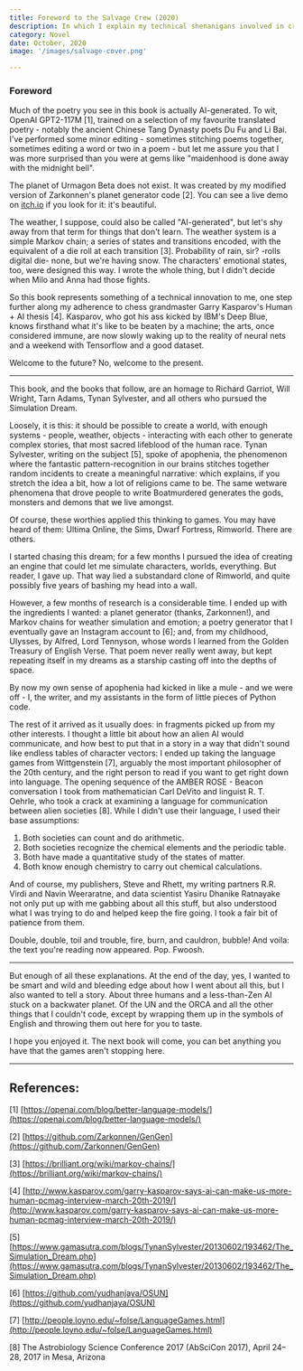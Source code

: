 ```yaml
---
title: Foreword to the Salvage Crew (2020)
description: In which I explain my technical shenanigans involved in creating the Salvage Crew, the how, and the why.
category: Novel
date: October, 2020
image: '/images/salvage-cover.png'

---
```


### Foreword

Much of the poetry you see in this book is actually AI-generated. To wit, OpenAI GPT2-117M [1], trained on a selection of my favourite translated poetry - notably the ancient Chinese Tang Dynasty poets Du Fu and Li Bai. I've performed some minor editing - sometimes stitching poems together, sometimes editing a word or two in a poem - but let me assure you that I was more surprised than you were at gems like "maidenhood is done away with the midnight bell".

The planet of Urmagon Beta does not exist. It was created by my modified version of Zarkonnen's planet generator code [2]. You can see a live demo on [itch.io](http://itch.io/) if you look for it: it's beautiful.

The weather, I suppose, could also be called "AI-generated", but let's shy away from that term for things that don't learn. The weather system is a simple Markov chain; a series of states and transitions encoded, with the equivalent of a die roll at each transition [3]. Probability of rain, sir? -rolls digital die- none, but we're having snow. The characters' emotional states, too, were designed this way. I wrote the whole thing, but I didn't decide when Milo and Anna had those fights.

So this book represents something of a technical innovation to me, one step further along my adherence to chess grandmaster Garry Kasparov's Human + AI thesis [4]. Kasparov, who got his ass kicked by IBM's Deep Blue, knows firsthand what it's like to be beaten by a machine; the arts, once considered immune, are now slowly waking up to the reality of neural nets and a weekend with Tensorflow and a good dataset.

Welcome to the future? No, welcome to the present.

---

This book, and the books that follow, are an homage to Richard Garriot, Will Wright, Tarn Adams, Tynan Sylvester, and all others who pursued the Simulation Dream.

Loosely, it is this: it should be possible to create a world, with enough systems - people, weather, objects - interacting with each other to generate complex stories, that most sacred lifeblood of the human race. Tynan Sylvester, writing on the subject [5], spoke of apophenia, the phenomenon where the fantastic pattern-recognition in our brains stitches together random incidents to create a meaningful narrative: which explains, if you stretch the idea a bit, how a lot of religions came to be. The same wetware phenomena that drove people to write Boatmurdered generates the gods, monsters and demons that we live amongst.

Of course, these worthies applied this thinking to games. You may have heard of them: Ultima Online, the Sims, Dwarf Fortress, Rimworld. There are others.

I started chasing this dream; for a few months I pursued the idea of creating an engine that could let me simulate characters, worlds, everything. But reader, I gave up. That way lied a substandard clone of Rimworld, and quite possibly five years of bashing my head into a wall.

However, a few months of research is a considerable time. I ended up with the ingredients I wanted: a planet generator (thanks, Zarkonnen!), and Markov chains for weather simulation and emotion; a poetry generator that I eventually gave an Instagram account to [6]; and, from my childhood, Ulysses, by Alfred, Lord Tennyson, whose words I learned from the Golden Treasury of English Verse. That poem never really went away, but kept repeating itself in my dreams as a starship casting off into the depths of space.

By now my own sense of apophenia had kicked in like a mule - and we were off - I, the writer, and my assistants in the form of little pieces of Python code.

The rest of it arrived as it usually does: in fragments picked up from my other interests. I thought a little bit about how an alien AI would communicate, and how best to put that in a story in a way that didn't sound like endless tables of character vectors: I ended up taking the language games from Wittgenstein [7], arguably the most important philosopher of the 20th century, and the right person to read if you want to get right down into language. The opening sequence of the AMBER ROSE - Beacon conversation I took from mathematician Carl DeVito and linguist R. T. Oehrle, who took a crack at examining a language for communication between alien societies [8]. While I didn't use their language, I used their base assumptions:

1. Both societies can count and do arithmetic.
2. Both societies recognize the chemical elements and the periodic table.
3. Both have made a quantitative study of the states of matter.
4. Both know enough chemistry to carry out chemical calculations.

And of course, my publishers, Steve and Rhett, my writing partners R.R. Virdi and Navin Weeraratne, and data scientist Yasiru Dhanike Ratnayake not only put up with me gabbing about all this stuff, but also understood what I was trying to do and helped keep the fire going. I took a fair bit of patience from them.

Double, double, toil and trouble, fire, burn, and cauldron, bubble! And voila: the text you're reading now appeared. Pop. Fwoosh.

---

But enough of all these explanations. At the end of the day, yes, I wanted to be smart and wild and bleeding edge about how I went about all this, but I also wanted to tell a story. About three humans and a less-than-Zen AI stuck on a backwater planet. Of the UN and the ORCA and all the other things that I couldn't code, except by wrapping them up in the symbols of English and throwing them out here for you to taste.

I hope you enjoyed it. The next book will come, you can bet anything you have that the games aren't stopping here.

---

## References:

[1] [https://openai.com/blog/better-language-models/](https://openai.com/blog/better-language-models/)

[2] [https://github.com/Zarkonnen/GenGen](https://github.com/Zarkonnen/GenGen)

[3] [https://brilliant.org/wiki/markov-chains/](https://brilliant.org/wiki/markov-chains/)

[4] [http://www.kasparov.com/garry-kasparov-says-ai-can-make-us-more-human-pcmag-interview-march-20th-2019/](http://www.kasparov.com/garry-kasparov-says-ai-can-make-us-more-human-pcmag-interview-march-20th-2019/)

[5] [https://www.gamasutra.com/blogs/TynanSylvester/20130602/193462/The_Simulation_Dream.php](https://www.gamasutra.com/blogs/TynanSylvester/20130602/193462/The_Simulation_Dream.php)

[6] [https://github.com/yudhanjaya/OSUN](https://github.com/yudhanjaya/OSUN)

[7] [http://people.loyno.edu/~folse/LanguageGames.html](http://people.loyno.edu/~folse/LanguageGames.html)

[8] The Astrobiology Science Conference 2017 (AbSciCon 2017), April 24–28, 2017 in Mesa, Arizona
